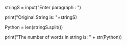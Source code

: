 stringS = input("Enter paragraph : ")

print("Original String is: "+stringS)

Python = len(stringS.split())

print("The number of words in string is: " + str(Python))
